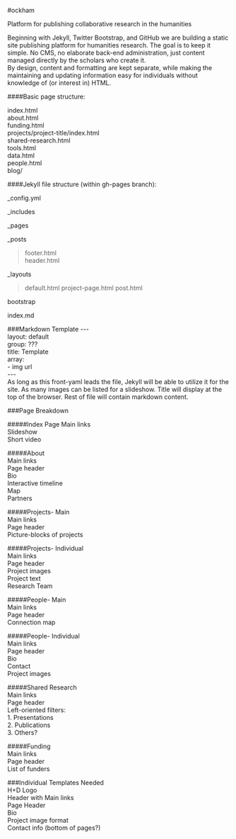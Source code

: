 #ockham



Platform for publishing collaborative research in the humanities

Beginning with Jekyll, Twitter Bootstrap, and GitHub we are building a static site publishing platform for humanities research. The goal is to keep it simple. No CMS, no elaborate back-end administration, just content managed directly by the scholars who create it.   
By design, content and formatting are kept separate, while making the maintaining and updating information easy for individuals without knowledge of (or interest in) HTML.



####Basic page structure:  

index.html  
about.html  
funding.html  
projects/project-title/index.html  
shared-research.html  
tools.html  
data.html  
people.html  
blog/   


####Jekyll file structure (within gh-pages branch): 

_config.yml  

_includes   

_pages

_posts

>footer.html  
>header.html  

_layouts  
>default.html
>project-page.html
>post.html

bootstrap

index.md

###Markdown Template
\---  
layout: default  
group: ???  
title: Template  
array:  
\- img url  
\---  
As long as this front-yaml leads the file, Jekyll will be able to utilize it for the site. As many images can be listed for a slideshow. Title will display at the top of the browser. Rest of file will contain markdown content.

###Page Breakdown

#####Index Page
Main links  
Slideshow    
Short video    

#####About  
Main links    
Page header  
Bio    
Interactive timeline    
Map    
Partners    

#####Projects- Main  
Main links    
Page header  
Picture-blocks of projects        

#####Projects- Individual  
Main links      
Page header    
Project images    
Project text  
Research Team


#####People- Main  
Main links  
Page header  
Connection map    

#####People- Individual  
Main links  
Page header  
Bio  
Contact  
Project images   

#####Shared Research  
Main links  
Page header  
Left-oriented filters:  
	1. Presentations  
	2. Publications  
	3. Others?    

#####Funding  
Main links  
Page header  
List of funders    

###Individual Templates Needed  
H+D Logo  
Header with Main links  
Page Header  
Bio  
Project image format  
Contact info (bottom of pages?)  















       

